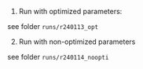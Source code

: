 1. Run with optimized parameters: 

see folder `runs/r240113_opt`

2. Run with non-optimized parameters 

see folder `runs/r240114_noopti`